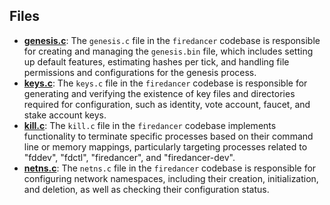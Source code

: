 
## Files
- **[genesis.c](configure/genesis.c.driver.md)**: The `genesis.c` file in the `firedancer` codebase is responsible for creating and managing the `genesis.bin` file, which includes setting up default features, estimating hashes per tick, and handling file permissions and configurations for the genesis process.
- **[keys.c](configure/keys.c.driver.md)**: The `keys.c` file in the `firedancer` codebase is responsible for generating and verifying the existence of key files and directories required for configuration, such as identity, vote account, faucet, and stake account keys.
- **[kill.c](configure/kill.c.driver.md)**: The `kill.c` file in the `firedancer` codebase implements functionality to terminate specific processes based on their command line or memory mappings, particularly targeting processes related to "fddev", "fdctl", "firedancer", and "firedancer-dev".
- **[netns.c](configure/netns.c.driver.md)**: The `netns.c` file in the `firedancer` codebase is responsible for configuring network namespaces, including their creation, initialization, and deletion, as well as checking their configuration status.
